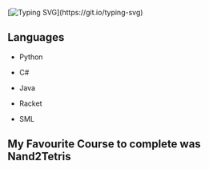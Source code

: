 [![Typing SVG](https://readme-typing-svg.demolab.com?font=Fira+Code&weight=600&size=32&pause=1000&color=FF816F&repeat=false&width=435&lines=Hi+there!)](https://git.io/typing-svg)


## Languages
- Python
- C#
- Java

- Racket
- SML

## My Favourite Course to complete was Nand2Tetris 
